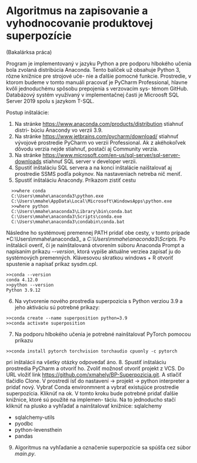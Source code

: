 # Algoritmus na zapisovanie a vyhodnocovanie produktovej superpozície
(Bakalárksa práca)

Program je implementovaný v jazyku Python a pre podporu hlbokého učenia bola zvolaná
distribúcia Anaconda. Tento balíček už obsahuje Python 3, rôzne knižnice pre strojové uče-
nie a ďalšie pomocné funkcie. Prostredie, v ktorom budeme v tomto manuáli pracovať je
PyCharm Professional, hlavne kvôli jednoduchému spôsobu prepojenia s verzovacím sys-
témom GitHub. Databázový systém využívaný v implementačnej časti je Microosft SQL
Server 2019 spolu s jazykom T-SQL.


Postup inštalácie:
1. Na stránke https://www.anaconda.com/products/distribution stiahnuť distri-
búciu Anacondy vo verzii 3.9.
2. Na stránke https://www.jetbrains.com/pycharm/download/ stiahnuť vývojové
prostredie PyCharm vo verzii Professional. Ak z akéhokoľvek dôvodu verzia nejde
stiahnuť, postačí aj Community verzia.
3. Na stránke https://www.microsoft.com/en-us/sql-server/sql-server-downloads
stiahnuť SQL server v developer verzii.
4. Spustiť inštaláciu SQL servera a na konci inštalácie naištalovať aj prostredie SSMS
podľa pokynov. Na nastaveniach netreba nič meniť.
5. Spustiť inštaláciu Anacondy. Príkazom zistiť cestu
``` 
  >>where conda
  C:\Users\mmahe\anaconda3\python.exe
  C:\Users\mmahe\AppData\Local\Microsoft\WindowsApps\python.exe
  >>where python
  C:\Users\mmahe\anaconda3\Library\bin\conda.bat
  C:\Users\mmahe\anaconda3\Scripts\conda.exe
  C:\Users\mmahe\anaconda3\condabin\conda.bat
``` 
Následne ho systémovej premennej PATH pridať obe cesty, v tomto prípade
*C:\Users\mmahe\anaconda3_ a _C:\Users\mmahe\anaconda3\Scripts_. Po inštalácii
overiť, či je nainštalovaná otvorením súboru Anaconda Prompt a napísaním príkazu
_--version_, ktorá vypíše aktuálne verziea zapísať ju do systémových premenných. Klávesovou skratkou windows + R otvoriť
spustenie a napísať príkaz sysdm.cpl.
```
>>conda --version
conda 4.12.0
>>python --version
Python 3.9.12
``` 
6. Na vytvorenie nového prostredia superpozicia s Python verziou 3.9 a jeho aktiváciu
sú potrebné príkazy:
```
>>conda create --name superposition python=3.9
>>conda activate superposition
```
7. Na podporu hlbokého učenia je potrebné nainštalovať PyTorch pomocou príkazu
```
>>conda install pytorch torchvision torchaudio cpuonly -c pytorch
```
pri inštalácii na všetky otázky odpovedať áno.
8. Spustiť inštaláciu prostredia PyCharm a otvoriť ho. Zvoliť možnosť otvoriť projekt
z VCS. Do URL vložiť link https://github.com/xmahely/BP-Superpozicia.git.
A stlačiť tlačidlo Clone. V prostredí ísť do nastavení -> projekt -> python interpreter a pridať nový. Vybrať
Conda environmnent a vybrať existujúce prostredie superpozícia. Kliknúť na ok.
V tomto kroku bude potrebné pridať ďalšie knižnice, ktoré sú použité na implemen-
táciu. Na to jednoducho stačí kliknúť na plusko a vyhľadať a nainštalovať knižnice:
sqlalchemy
- sqlalchemy-utils
- pyodbc
- python-levensthein
- pandas
9. Algoritmus na vyhľadanie a označenie superpozície sa spúšťa cez súbor _main.py_.
